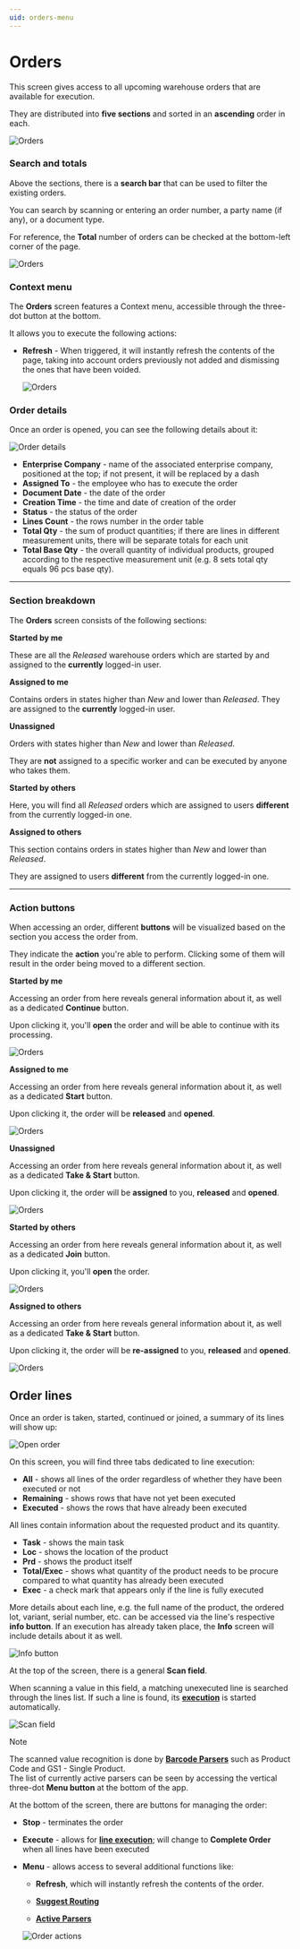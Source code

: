 ```yaml
---
uid: orders-menu
---
```


# Orders

This screen gives access to all upcoming warehouse orders that are available for execution.

They are distributed into **five sections** and sorted in an **ascending** order in each.

![Orders](pictures/main_menu.png)

### Search and totals

Above the sections, there is a **search bar** that can be used to filter the existing orders. 

You can search by scanning or entering an order number, a party name (if any), or a document type.

For reference, the **Total** number of orders can be checked at the bottom-left corner of the page.

![Orders](pictures/search_totals_wms.png)

### Context menu

The **Orders** screen features a Context menu, accessible through the three-dot button at the bottom.

It allows you to execute the following actions:

* **Refresh** - When triggered, it will instantly refresh the contents of the page, taking into account orders previously not added and dismissing the ones that have been voided.

  ![Orders](pictures/refresh_orders.png)

### Order details

Once an order is opened, you can see the following details about it:

![Order details](pictures/details.png)

- **Enterprise Company** - name of the associated enterprise company, positioned at the top; if not present, it will be replaced by a dash
-	**Assigned To** - the employee who has to execute the order
-	**Document Date** - the date of the order
-	**Creation Time** - the time and date of creation of the order
-	**Status** - the status of the order
-	**Lines Count** - the rows number in the order table
-	**Total Qty** - the sum of product quantities; if there are lines in different measurement units, there will be separate totals for each unit
-	**Total Base Qty** - the overall quantity of individual products, grouped according to the respective measurement unit (e.g. 8 sets total qty equals 96 pcs base qty).

---

### Section breakdown

The **Orders** screen consists of the following sections:

**Started by me**

These are all the *Released* warehouse orders which are started by and assigned to the **currently** logged-in user.

**Assigned to me**

Contains orders in states higher than *New* and lower than *Released*. They are assigned to the **currently** logged-in user.

**Unassigned**

Orders with states higher than *New* and lower than *Released*. 

They are **not** assigned to a specific worker and can be executed by anyone who takes them.

**Started by others**

Here, you will find all *Released* orders which are assigned to users **different** from the currently logged-in one.

**Assigned to others**

This section contains orders in states higher than *New* and lower than *Released*.

They are assigned to users **different** from the currently logged-in one.

---

### Action buttons

When accessing an order, different **buttons** will be visualized based on the section you access the order from.

They indicate the **action** you're able to perform. Clicking some of them will result in the order being moved to a different section.

**Started by me**

Accessing an order from here reveals general information about it, as well as a dedicated **Continue** button.

Upon clicking it, you'll **open** the order and will be able to continue with its processing.

![Orders](pictures/started_by_me.png)

**Assigned to me**

Accessing an order from here reveals general information about it, as well as a dedicated **Start** button.

Upon clicking it, the order will be **released** and **opened**.

![Orders](pictures/assigned_to_me.png)

**Unassigned**

Accessing an order from here reveals general information about it, as well as a dedicated **Take & Start** button.

Upon clicking it, the order will be **assigned** to you, **released** and **opened**.

![Orders](pictures/unassigned.png)

**Started by others**

Accessing an order from here reveals general information about it, as well as a dedicated **Join** button.

Upon clicking it, you'll **open** the order.

![Orders](pictures/started_by_others.png)

**Assigned to others**

Accessing an order from here reveals general information about it, as well as a dedicated **Take & Start** button.

Upon clicking it, the order will be **re-assigned** to you, **released** and **opened**.

![Orders](pictures/assigned_to_others.png)

## Order lines

Once an order is taken, started, continued or joined, a summary of its lines will show up:

![Open order](pictures/lines_data_wms.png)

On this screen, you will find three tabs dedicated to line execution:

-	**All** - shows all lines of the order regardless of whether they have been executed or not
-	**Remaining** - shows rows that have not yet been executed
-	**Executed** - shows the rows that have already been executed

All lines contain information about the requested product and its quantity.

-	**Task** - shows the main task
-	**Loc** - shows the location of the product
-	**Prd** - shows the product itself
-	**Total/Exec** - shows what quantity of the product needs to be procure compared to what quantity has already been executed
- **Еxec** - a check mark that appears only if the line is fully executed

More details about each line, e.g. the full name of the product, the ordered lot, variant, serial number, etc. can be accessed via the line's respective **info button**. If an execution has already taken place, the **Info** screen will include details about it as well.

![Info button](pictures/info_wms.png)

At the top of the screen, there is a general **Scan field**. 

When scanning a value in this field, a matching unexecuted line is searched through the lines list. If such a line is found, its **[execution](https://docs.erp.net/tech/modules/logistics/wms/wms-worker/orders/lines-execution.html)** is started automatically. 

![Scan field](pictures/scan_wms.png)

> [!NOTE]
> The scanned value recognition is done by **[Barcode Parsers](https://docs.erp.net/tech/modules/logistics/wms/how-it-works/barcode-parsers/index.html)** such as Product Code and GS1 - Single Product. <br>
> The list of currently active parsers can be seen by accessing the vertical three-dot **Menu button** at the bottom of the app.

At the bottom of the screen, there are buttons for managing the order:

- **Stop** - terminates the order 
- **Execute** - allows for **[line execution](https://docs.erp.net/tech/modules/logistics/wms/wms-worker/orders/lines-execution.html)**; will change to **Complete Order** when all lines have been executed
- **Menu** - allows access to several additional functions like:
  
  - **Refresh**, which will instantly refresh the contents of the order.
    
  - **[Suggest Routing](https://docs.erp.net/tech/modules/logistics/wms/wms-worker/orders/picking-routes.html?q=suggest%20routing)**
    
  - **[Active Parsers](https://docs.erp.net/tech/modules/logistics/wms/how-it-works/barcode-parsers/index.html?q=active%20parsers)**
    
  ![Order actions](pictures/menu_wms.png)
